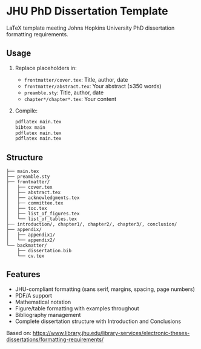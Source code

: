 # JHU PhD Dissertation Template

LaTeX template meeting Johns Hopkins University PhD dissertation formatting requirements.

## Usage

1. Replace placeholders in:
   - `frontmatter/cover.tex`: Title, author, date
   - `frontmatter/abstract.tex`: Your abstract (≤350 words)
   - `preamble.sty`: Title, author, date
   - `chapter*/chapter*.tex`: Your content

2. Compile:
   ```bash
   pdflatex main.tex
   bibtex main
   pdflatex main.tex
   pdflatex main.tex
   ```

## Structure

```
├── main.tex
├── preamble.sty
├── frontmatter/
│   ├── cover.tex
│   ├── abstract.tex
│   ├── acknowledgments.tex
│   ├── committee.tex
│   ├── toc.tex
│   ├── list_of_figures.tex
│   └── list_of_tables.tex
├── introduction/, chapter1/, chapter2/, chapter3/, conclusion/
├── appendix/
│   ├── appendix1/
│   └── appendix2/
└── backmatter/
    ├── dissertation.bib
    └── cv.tex
```

## Features

- JHU-compliant formatting (sans serif, margins, spacing, page numbers)
- PDF/A support
- Mathematical notation
- Figure/table formatting with examples throughout
- Bibliography management
- Complete dissertation structure with Introduction and Conclusions

Based on: https://www.library.jhu.edu/library-services/electronic-theses-dissertations/formatting-requirements/